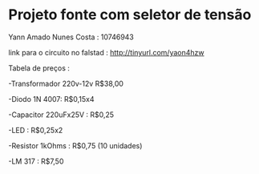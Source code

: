 # Projeto fonte com seletor de tensão
Yann Amado Nunes Costa : 10746943

link para o circuito no falstad : http://tinyurl.com/yaon4hzw

Tabela de preços : 

-Transformador 220v-12v R$38,00

-Diodo 1N 4007: R$0,15x4

-Capacitor 220uFx25V : R$0,25

-LED : R$0,25x2

-Resistor 1kOhms : R$0,75 (10 unidades)

-LM 317 : R$7,50
